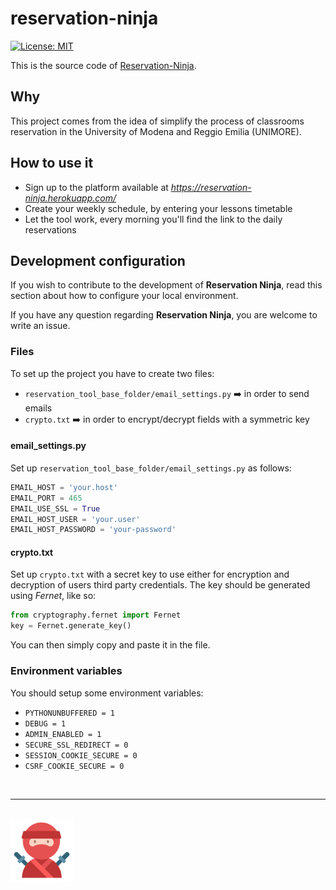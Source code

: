 # reservation-ninja

[![License: MIT](https://img.shields.io/badge/License-MIT-yellow.svg)](https://opensource.org/licenses/MIT)


This is the source code of [Reservation-Ninja](https://reservation-ninja.herokuapp.com/).

## Why

This project comes from the idea of simplify the process of classrooms reservation in the University of Modena and Reggio Emilia (UNIMORE).

## How to use it
  - Sign up to the platform available at *https://reservation-ninja.herokuapp.com/*
  - Create your weekly schedule, by entering your lessons timetable
  - Let the tool work, every morning you'll find the link to the daily reservations

## Development configuration

If you wish to contribute to the development of **Reservation Ninja**, read this section about how to configure your local environment.

If you have any question regarding **Reservation Ninja**, you are welcome to write an issue.

### Files

To set up the project you have to create two files:
  - `reservation_tool_base_folder/email_settings.py` :arrow_right: in order to send emails
  - `crypto.txt` :arrow_right: in order to encrypt/decrypt fields with a symmetric key

#### email_settings.py
Set up `reservation_tool_base_folder/email_settings.py` as follows:
```python
EMAIL_HOST = 'your.host'
EMAIL_PORT = 465
EMAIL_USE_SSL = True
EMAIL_HOST_USER = 'your.user'
EMAIL_HOST_PASSWORD = 'your-password'
```

#### crypto.txt
Set up `crypto.txt` with a secret key to use either for encryption and decryption of users third party credentials. The key should be generated using *Fernet*, like so:
```python
from cryptography.fernet import Fernet
key = Fernet.generate_key()
```
You can then simply copy and paste it in the file.

### Environment variables
You should setup some environment variables:
  - `PYTHONUNBUFFERED = 1`
  - `DEBUG = 1`
  - `ADMIN_ENABLED = 1`
  - `SECURE_SSL_REDIRECT = 0`
  - `SESSION_COOKIE_SECURE = 0`
  - `CSRF_COOKIE_SECURE = 0`

<br>

---

<br>

<img src="static/img/ninja.png" alt="Ninja icon" width="100" /> 